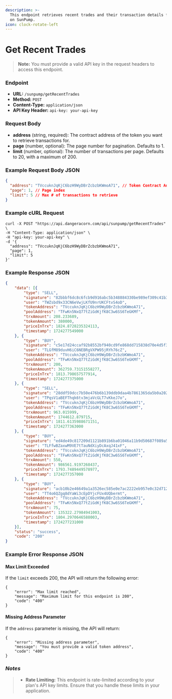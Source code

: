 ```yaml
---
description: >-
  This endpoint retrieves recent trades and their transaction details for tokens
  on SunPump.
icon: clock-rotate-left
---
```


# Get Recent Trades

> **Note:** You must provide a valid API key in the request headers to access this endpoint.

### Endpoint

* **URL:** `/sunpump/getRecentTrades`
* **Method:** `POST`
* **Content-Type:** `application/json`
* **API Key Header:** `api-key: your-api-key`

### Request Body

* **address** (string, required): The contract address of the token you want to retrieve transactions for.
* **page** (number, optional): The page number for pagination. Defaults to 1.
* **limit** (number, optional): The number of transactions per page. Defaults to 20, with a maximum of 200.

### Example Request Body JSON

```json
{
  "address": "TVccuknJqKjC6bzH9WyDBrZcbzbKWmoA71", // Token Contract Address
  "page": 1, // Page index
  "limit": 5 // Max # of transactions to retrieve
}
```

### Example cURL Request

```
curl -X POST "https://api.dangeracorn.com/api/sunpump/getRecentTrades" \
-H "Content-Type: application/json" \
-H "api-key: your-api-key" \
-d '{
  "address": "TVccuknJqKjC6bzH9WyDBrZcbzbKWmoA71",
  "page": 1,
  "limit": 5
}'
```

### Example Response JSON

```json
{
    "data": [{
        "type": "SELL",
        "signature": "82bbbf6dc8c6fcb9d916abc5b348884330be989ef309c41b3478c694e53d42ef",
        "user": "TWZsbd9x33CN6eVwjLKfU9nrUKCFtvS4oD",
        "tokenAddress": "TVccuknJqKjC6bzH9WyDBrZcbzbKWmoA71",
        "poolAddress": "TFwKn5NxQ77tZiGdKjfK8C3w6SS6TeGKMf",
        "trxAmount": 208.233689,
        "tokenAmount": 380000,
        "priceInTrx": 1824.8728235324113,
        "timestamp": 1724277549000
    }, {
        "type": "BUY",
        "signature": "c5e17d24ccaf92b8552bf940cd9fe868dd715838d70e4d5f34c26d591f170a2f",
        "user": "TLGfM89duvH6iC6NEBRgVXPW95jRYh76cZ",
        "tokenAddress": "TVccuknJqKjC6bzH9WyDBrZcbzbKWmoA71",
        "poolAddress": "TFwKn5NxQ77tZiGdKjfK8C3w6SS6TeGKMf",
        "trxAmount": 200,
        "tokenAmount": 362759.73151558277,
        "priceInTrx": 1813.798657577914,
        "timestamp": 1724277375000
    }, {
        "type": "SELL",
        "signature": "28ddf59dcc7b50e476b6b139ddb9daa4b7861365da5b0a20251834a4ac0c3f3f",
        "user": "TPqsV1aBEFThqk6tv3mjaVcGLT7vKkeJ7o",
        "tokenAddress": "TVccuknJqKjC6bzH9WyDBrZcbzbKWmoA71",
        "poolAddress": "TFwKn5NxQ77tZiGdKjfK8C3w6SS6TeGKMf",
        "trxAmount": 963.015999,
        "tokenAmount": 1744612.879715,
        "priceInTrx": 1811.6135988671151,
        "timestamp": 1724277363000
    }, {
        "type": "BUY",
        "signature": "ed4de49c817209d1121b891b6ba01046a11b9d50687f089a5835cae841015da4",
        "user": "TLFfwBZaxwM9VE7tTauNdXiyDcAxqJ41xF",
        "tokenAddress": "TVccuknJqKjC6bzH9WyDBrZcbzbKWmoA71",
        "poolAddress": "TFwKn5NxQ77tZiGdKjfK8C3w6SS6TeGKMf",
        "trxAmount": 550,
        "tokenAmount": 986561.9197268437,
        "priceInTrx": 1793.7489449578977,
        "timestamp": 1724277357000
    }, {
        "type": "BUY",
        "signature": "acb10b2e46649a1a3526ec585e0e7ac2222eb957e0c32d712fd9fa72f3db8fe7",
        "user": "TT4o6QZgq8dYaWi3cEpDYjcFUx4UQbermt",
        "tokenAddress": "TVccuknJqKjC6bzH9WyDBrZcbzbKWmoA71",
        "poolAddress": "TFwKn5NxQ77tZiGdKjfK8C3w6SS6TeGKMf",
        "trxAmount": 75,
        "tokenAmount": 135322.27984941003,
        "priceInTrx": 1804.2970646588003,
        "timestamp": 1724277231000
    }],
    "status": "success",
    "code": "200"
}
```

### Example Error Response JSON

#### Max Limit Exceeded

If the `limit` exceeds 200, the API will return the following error:

```
{
    "error": "Max limit reached",
    "message": "Maximum limit for this endpoint is 200",
    "code": "400"
}
```

#### Missing Address Parameter

If the `address` parameter is missing, the API will return:

```
{
    "error": "Missing address parameter",
    "message": "You must provide a valid token address",
    "code": "400"
}
```

### _Notes_

> * **Rate Limiting:** This endpoint is rate-limited according to your plan's API key limits. Ensure that you handle these limits in your application.

